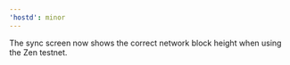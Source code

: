 ```yaml
---
'hostd': minor
---
```


The sync screen now shows the correct network block height when using the Zen testnet.
